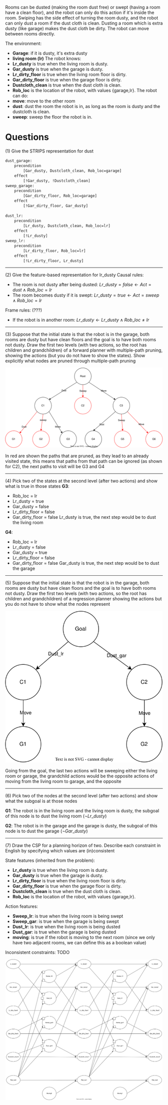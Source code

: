 Rooms can be dusted (making the room dust free) or swept (having a room have a clean floor), and the robot can only do this action if it's inside the room. 
Swiping has the side effect of turning the room dusty, and the robot can only dust a room if the dust cloth is clean. 
Dusting a room which is extra dusty (like garage) makes the dust cloth be dirty. 
The robot can move between rooms directly.

The environment:
- **Garage**: if it is dusty, it's extra dusty 
- **living room (lr)**
The robot knows:
- **Lr_dusty** is true when the living room is dusty. 
- **Gar_dusty** is true when the garage is dusty. 
- **Lr_dirty_floor** is true when the living room floor is dirty. 
- **Gar_dirty_floor** is true when the garage floor is dirty. 
- **Dustcloth_clean** is true when the dust cloth is clean.
- **Rob_loc** is the location of the robot, with values {garage,lr}.
The robot can do:
- **move**: move to the other room 
- **dust**: dust the room the robot is in, as long as the room is dusty and the dustcloth is clean. 
- **sweep**: sweep the floor the robot is in.
# Questions
(1) Give the STRIPS representation for dust

```
dust_garage:
	precondition 
		[Gar_dusty, Dustcloth_clean, Rob_loc=garage]
	effect
		[!Gar_dusty, !Dustcloth_clean]
sweep_garage:
	precondition
		[Gar_dirty_floor, Rob_loc=garage]
	effect
		[!Gar_dirty_floor, Gar_dusty]	
		
dust_lr:
	precondition
		[Lr_dusty, Dustcloth_clean, Rob_loc=lr]
	effect
		[!Lr_dusty]
sweep_lr:
	precondition
		[Lr_dirty_floor, Rob_loc=lr]
	effect
		[!Lr_dirty_floor, Lr_dusty]	
```

---
(2) Give the feature-based representation for lr_dusty
Causal rules:
- The room is not dusty after being dusted:  $Lr\_dusty=false \leftarrow Act=dust \wedge Rob\_loc = lr$ 
- The room becomes dusty if it is swept: $Lr\_dusty=true \leftarrow Act=sweep \wedge Rob\_loc = lr$ 

Frame rules: (???)
- If the robot is in another room: $Lr\_dusty \leftarrow Lr\_dusty \wedge Rob\_loc \ne lr$ 

---
(3) Suppose that the initial state is that the robot is in the garage, both rooms are dusty but have clean floors and the goal is to have both rooms not dusty. Draw the first two levels (with two actions, so the root has children and grandchildren) of a forward planner with multiple-path pruning, showing the actions (but you do not have to show the states). Show explicitly what nodes are pruned through multiple-path pruning

![graph 1](a1.svg)

In red are shown the paths that are pruned, as they lead to an already visited state, this means that paths from that path can be ignored (as shown for C2), the next paths to visit will be G3 and G4

---
(4) Pick two of the states at the second level (after two actions) and show what is true in those states
**G3**: 
- Rob_loc = lr
- Lr_dusty = true
- Gar_dusty = false
- Lr_dirty_floor = false
- Gar_dirty_floor = false
Lr_dusty is true, the next step would be to dust the living room

**G4**:
- Rob_loc = lr
- Lr_dusty = false
- Gar_dusty = true
- Lr_dirty_floor = false
- Gar_dirty_floor = false
Gar_dusty is true, the next step would be to dust the garage
---
(5) Suppose that the initial state is that the robot is in the garage, both rooms are dusty but have clean floors and the goal is to have both rooms not dusty. Draw the first two levels (with two actions, so the root has children and grandchildren) of a regression planner showing the actions but you do not have to show what the nodes represent

![graph 2](a2.svg)

Going from the goal, the last two actions will be sweeping either the living room or garage, the grandchild actions would be the opposite actions of moving from the living room to garage, and the opposite

---
(6) Pick two of the nodes at the second level (after two actions) and show what the subgoal is at those nodes

**G1**: The robot is in the living room and the living room is dusty, the subgoal of this node is to dust the living room ($\neg Lr\_dusty$)

**G2**: The robot is in the garage and the garage is dusty, the subgoal of this node is to dust the garage ($\neg Gar\_dusty$)

---
(7) Draw the CSP for a planning horizon of two. Describe each constraint in English by specifying which values are (in)consistent

State features (inherited from the problem):
- **Lr_dusty** is true when the living room is dusty. 
- **Gar_dusty** is true when the garage is dusty. 
- **Lr_dirty_floor** is true when the living room floor is dirty. 
- **Gar_dirty_floor** is true when the garage floor is dirty. 
- **Dustcloth_clean** is true when the dust cloth is clean.
- **Rob_loc** is the location of the robot, with values {garage,lr}.

Action features:
- **Sweep_lr**: is true when the living room is being swept
- **Sweep_gar**: is true when the garage is being swept
- **Dust_lr**: is true when the living room is being dusted
- **Dust_gar**: is true when the garage is being dusted
- **moving**: is true if the robot is moving to the next room (since we only have two adjacent rooms, we can define this as a boolean value)

Inconsistent constraints:
	TODO
 
![graph 3](a3.svg)
